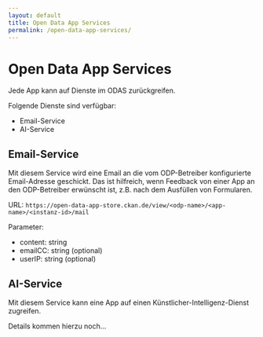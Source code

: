 ```yaml
---
layout: default
title: Open Data App Services
permalink: /open-data-app-services/
---
```


# Open Data App Services

Jede App kann auf Dienste im ODAS zurückgreifen. 

Folgende Dienste sind verfügbar:

* Email-Service
* AI-Service

## Email-Service

Mit diesem Service wird eine Email an die vom ODP-Betreiber konfigurierte Email-Adresse
geschickt. Das ist hilfreich, wenn Feedback von einer App an den ODP-Betreiber erwünscht ist, 
z.B. nach dem Ausfüllen von Formularen.

URL: `https://open-data-app-store.ckan.de/view/<odp-name>/<app-name>/<instanz-id>/mail`

Parameter: 
* content: string
* emailCC: string (optional)
* userIP: string (optional)

## AI-Service

Mit diesem Service kann eine App auf einen Künstlicher-Intelligenz-Dienst zugreifen.

Details kommen hierzu noch...




